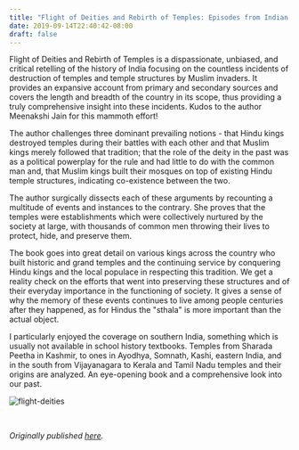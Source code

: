 ```yaml
---
title: "Flight of Deities and Rebirth of Temples: Episodes from Indian History by Meenakshi Jain"
date: 2019-09-14T22:40:42-08:00
draft: false
---
```


Flight of Deities and Rebirth of Temples is a dispassionate, unbiased, and critical retelling of the history of India focusing on the countless incidents of destruction of temples and temple structures by Muslim invaders. It provides an expansive account from primary and secondary sources and covers the length and breadth of the country in its scope, thus providing a truly comprehensive insight into these incidents. Kudos to the author Meenakshi Jain for this mammoth effort!

The author challenges three dominant prevailing notions - that Hindu kings destroyed temples during their battles with each other and that Muslim kings merely followed that tradition; that the role of the deity in the past was as a political powerplay for the rule and had little to do with the common man and, that Muslim kings built their mosques on top of existing Hindu temple structures, indicating co-existence between the two.

The author surgically dissects each of these arguments by recounting a multitude of events and instances to the contrary. She proves that the temples were establishments which were collectively nurtured by the society at large, with thousands of common men throwing their lives to protect, hide, and preserve them.

The book goes into great detail on various kings across the country who built historic and grand temples and the continuing service by conquering Hindu kings and the local populace in respecting this tradition. We get a reality check on the efforts that went into preserving these structures and of their everyday importance in the functioning of society. It gives a sense of why the memory of these events continues to live among people centuries after they happened, as for Hindus the "sthala" is more important than the actual object.

I particularly enjoyed the coverage on southern India, something which is usually not available in school history textbooks. Temples from Sharada Peetha in Kashmir, to ones in Ayodhya, Somnath, Kashi, eastern India, and in the south from Vijayanagara to Kerala and Tamil Nadu temples and their origins are analyzed. An eye-opening book and a comprehensive look into our past.

![flight-deities](/flight-deities.jpg)

&nbsp;&nbsp;

*Originally published [here](https://www.goodreads.com/review/show/2730567451).*